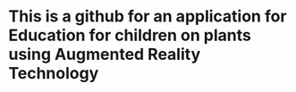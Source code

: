 # This is a github for an application for Education for children on plants using Augmented Reality Technology
